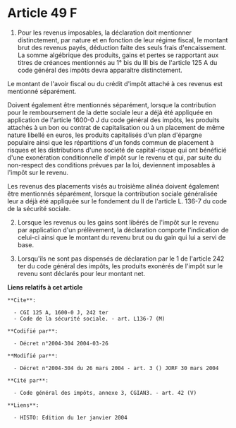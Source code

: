 # Article 49 F

1. Pour les revenus imposables, la déclaration doit mentionner distinctement, par nature et en fonction de leur régime
fiscal, le montant brut des revenus payés, déduction faite des seuls frais d'encaissement. La somme algébrique des produits,
gains et pertes se rapportant aux titres de créances mentionnés au 1° bis du III bis de l'article 125 A du code général des
impôts devra apparaître distinctement.

Le montant de l'avoir fiscal ou du crédit d'impôt attaché à ces revenus est mentionné séparément.

Doivent également être mentionnés séparément, lorsque la contribution pour le remboursement de la dette sociale leur a déjà
été appliquée en application de l'article 1600-0 J du code général des impôts, les produits attachés à un bon ou contrat de
capitalisation ou à un placement de même nature libellé en euros, les produits capitalisés d'un plan d'épargne populaire
ainsi que les répartitions d'un fonds commun de placement à risques et les distributions d'une société de capital-risque qui
ont bénéficié d'une exonération conditionnelle d'impôt sur le revenu et qui, par suite du non-respect des conditions prévues
par la loi, deviennent imposables à l'impôt sur le revenu.

Les revenus des placements visés au troisième alinéa doivent également être mentionnés séparément, lorsque la contribution
sociale généralisée leur a déjà été appliquée sur le fondement du II de l'article L. 136-7 du code de la sécurité sociale.

2. Lorsque les revenus ou les gains sont libérés de l'impôt sur le revenu par application d'un prélèvement, la déclaration
comporte l'indication de celui-ci ainsi que le montant du revenu brut ou du gain qui lui a servi de base.

3. Lorsqu'ils ne sont pas dispensés de déclaration par le 1 de l'article 242 ter du code général des impôts, les produits
exonérés de l'impôt sur le revenu sont déclarés pour leur montant net.

**Liens relatifs à cet article**

	**Cite**:

	  - CGI 125 A, 1600-0 J, 242 ter
	  - Code de la sécurité sociale. - art. L136-7 (M)

	**Codifié par**:

	  - Décret n°2004-304 2004-03-26

	**Modifié par**:

	  - Décret n°2004-304 du 26 mars 2004 - art. 3 () JORF 30 mars 2004

	**Cité par**:

	  - Code général des impôts, annexe 3, CGIAN3. - art. 42 (V)

	**Liens**:

	  - HISTO: Edition du 1er janvier 2004
